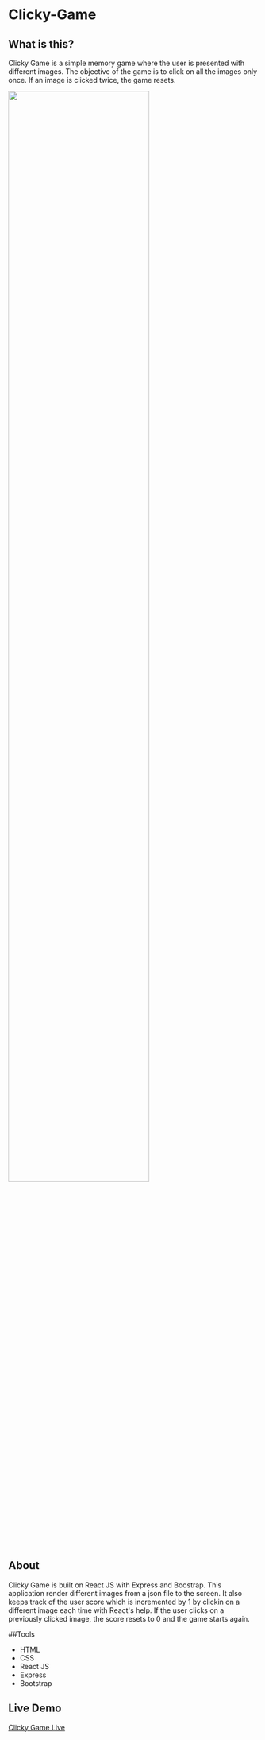 # Clicky-Game

## What is this?
Clicky Game is a simple memory game where the user is presented with different images. The objective of the game is to click on all the images only once. If an image is clicked twice, the game resets. 


<img src="https://i.imgur.com/TiwfJrZ.png" width="75%">

## About
Clicky Game is built on React JS with Express and Boostrap. 
This application render different images from a json file to the screen. 
It also keeps track of the user score which is incremented by 1 by clickin on a different image each time with React's help. If the user clicks on a previously clicked image, the score resets to 0 and the game starts again. 

##Tools
<ul>
  <li>HTML</li>
  <li>CSS</li>
  <li>React JS</li>
  <li>Express</li>
  <li>Bootstrap</li>
 </ul>

## Live Demo
[Clicky Game Live](https://memorygamenier.herokuapp.com/)
